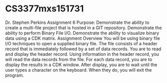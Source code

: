 # CS3377mxs151731
Dr. Stephen Perkins
Assignment 6 Purpose: Demonstrate the ability to create a multi-file project that is hosted in a GIT repository. Demonstrate the ability to perform Binary File I/O. Demonstrate the ability to visualize binary data using a CDK matrix.
Assignment Overview You will be using binary file I/O techniques to open a supplied binary file. The file consists of a header record that is immediately followed by a set of data records. You are to read and display the header record. Using information in the header record, you will read the data records from the file. For each data record, you are to display the results in a CDK window. After display, you are to wait until the user types a character on the keyboard. When they do, you will exit the program.
